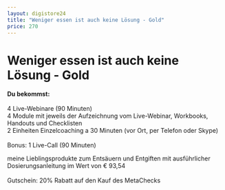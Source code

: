 ```yaml
---
layout: digistore24
title: "Weniger essen ist auch keine Lösung - Gold"
price: 270
---
```

<h1>Weniger essen ist auch keine L&#xF6;sung - Gold</h1>
<p><strong>Du bekommst:</strong><br><br>4 Live-Webinare (90 Minuten)<br>4 Module mit jeweils der Aufzeichnung vom Live-Webinar, Workbooks, Handouts und Checklisten<br>2 Einheiten Einzelcoaching a 30 Minuten (vor Ort, per Telefon oder Skype)<br><br>Bonus: 1 Live-Call (90 Minuten)</p>
<p>meine Lieblingsprodukte zum Ents&#xE4;uern und Entgiften mit ausf&#xFC;hrlicher Dosierungsanleitung im Wert von &#x20AC; 93,54<br><br>Gutschein: 20% Rabatt auf den Kauf des MetaChecks</p>